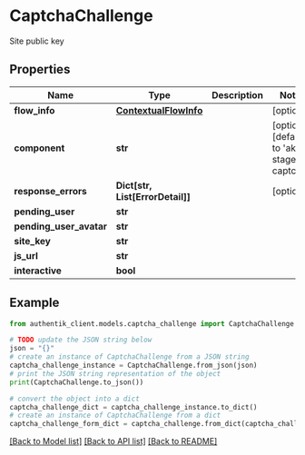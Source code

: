 # CaptchaChallenge

Site public key

## Properties

Name | Type | Description | Notes
------------ | ------------- | ------------- | -------------
**flow_info** | [**ContextualFlowInfo**](ContextualFlowInfo.md) |  | [optional] 
**component** | **str** |  | [optional] [default to 'ak-stage-captcha']
**response_errors** | **Dict[str, List[ErrorDetail]]** |  | [optional] 
**pending_user** | **str** |  | 
**pending_user_avatar** | **str** |  | 
**site_key** | **str** |  | 
**js_url** | **str** |  | 
**interactive** | **bool** |  | 

## Example

```python
from authentik_client.models.captcha_challenge import CaptchaChallenge

# TODO update the JSON string below
json = "{}"
# create an instance of CaptchaChallenge from a JSON string
captcha_challenge_instance = CaptchaChallenge.from_json(json)
# print the JSON string representation of the object
print(CaptchaChallenge.to_json())

# convert the object into a dict
captcha_challenge_dict = captcha_challenge_instance.to_dict()
# create an instance of CaptchaChallenge from a dict
captcha_challenge_form_dict = captcha_challenge.from_dict(captcha_challenge_dict)
```
[[Back to Model list]](../README.md#documentation-for-models) [[Back to API list]](../README.md#documentation-for-api-endpoints) [[Back to README]](../README.md)


